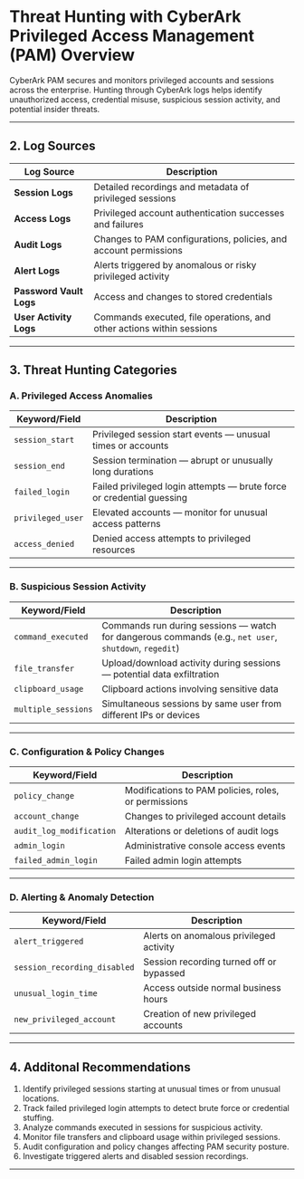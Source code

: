 # Threat Hunting with CyberArk Privileged Access Management (PAM) Overview

CyberArk PAM secures and monitors privileged accounts and sessions across the enterprise. Hunting through CyberArk logs helps identify unauthorized access, credential misuse, suspicious session activity, and potential insider threats.

---

## 2. Log Sources

| Log Source                  | Description                                                            |
|----------------------------|------------------------------------------------------------------------|
| **Session Logs**            | Detailed recordings and metadata of privileged sessions                |
| **Access Logs**             | Privileged account authentication successes and failures               |
| **Audit Logs**              | Changes to PAM configurations, policies, and account permissions       |
| **Alert Logs**              | Alerts triggered by anomalous or risky privileged activity             |
| **Password Vault Logs**     | Access and changes to stored credentials                               |
| **User Activity Logs**      | Commands executed, file operations, and other actions within sessions  |

---

## 3. Threat Hunting Categories 

### A. Privileged Access Anomalies

| Keyword/Field             | Description                                                              |
|--------------------------|--------------------------------------------------------------------------|
| `session_start`          | Privileged session start events — unusual times or accounts             |
| `session_end`            | Session termination — abrupt or unusually long durations                |
| `failed_login`           | Failed privileged login attempts — brute force or credential guessing   |
| `privileged_user`        | Elevated accounts — monitor for unusual access patterns                 |
| `access_denied`          | Denied access attempts to privileged resources                          |

---

### B. Suspicious Session Activity

| Keyword/Field             | Description                                                              |
|--------------------------|--------------------------------------------------------------------------|
| `command_executed`       | Commands run during sessions — watch for dangerous commands (e.g., `net user`, `shutdown`, `regedit`) |
| `file_transfer`          | Upload/download activity during sessions — potential data exfiltration  |
| `clipboard_usage`        | Clipboard actions involving sensitive data                              |
| `multiple_sessions`      | Simultaneous sessions by same user from different IPs or devices        |

---

### C. Configuration & Policy Changes

| Keyword/Field             | Description                                                              |
|--------------------------|--------------------------------------------------------------------------|
| `policy_change`          | Modifications to PAM policies, roles, or permissions                    |
| `account_change`         | Changes to privileged account details                                   |
| `audit_log_modification`| Alterations or deletions of audit logs                                  |
| `admin_login`            | Administrative console access events                                    |
| `failed_admin_login`     | Failed admin login attempts                                             |

---

### D. Alerting & Anomaly Detection

| Keyword/Field             | Description                                                              |
|--------------------------|--------------------------------------------------------------------------|
| `alert_triggered`        | Alerts on anomalous privileged activity                                |
| `session_recording_disabled` | Session recording turned off or bypassed                             |
| `unusual_login_time`     | Access outside normal business hours                                   |
| `new_privileged_account` | Creation of new privileged accounts                                    |

---

## 4. Additonal Recommendations

1. Identify privileged sessions starting at unusual times or from unusual locations.  
2. Track failed privileged login attempts to detect brute force or credential stuffing.  
3. Analyze commands executed in sessions for suspicious activity.  
4. Monitor file transfers and clipboard usage within privileged sessions.  
5. Audit configuration and policy changes affecting PAM security posture.  
6. Investigate triggered alerts and disabled session recordings.  

---
